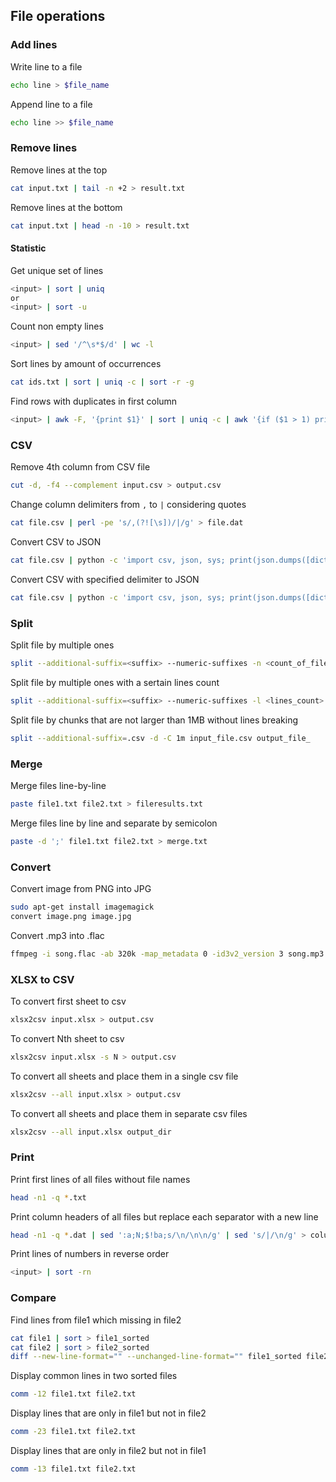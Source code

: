 ## File operations

### Add lines
Write line to a file
```bash
echo line > $file_name
```

Append line to a file
```bash
echo line >> $file_name
```

### Remove lines
Remove lines at the top
```bash
cat input.txt | tail -n +2 > result.txt
```

Remove lines at the bottom
```bash
cat input.txt | head -n -10 > result.txt
```

#### Statistic
Get unique set of lines
```bash
<input> | sort | uniq
or 
<input> | sort -u
```

Count non empty lines
```bash
<input> | sed '/^\s*$/d' | wc -l
```

Sort lines by amount of occurrences
```bash
cat ids.txt | sort | uniq -c | sort -r -g
```

Find rows with duplicates in first column
```bash
<input> | awk -F, '{print $1}' | sort | uniq -c | awk '{if ($1 > 1) print $1" "$2}' | sort -rg
```

### CSV
Remove 4th column from CSV file
```bash
cut -d, -f4 --complement input.csv > output.csv
```

Change column delimiters from `,` to `|` considering quotes
```bash
cat file.csv | perl -pe 's/,(?![\s])/|/g' > file.dat
```

Convert CSV to JSON
```bash
cat file.csv | python -c 'import csv, json, sys; print(json.dumps([dict(r) for r in csv.DictReader(sys.stdin)]))' > result.json
```

Convert CSV with specified delimiter to JSON
```bash
cat file.csv | python -c 'import csv, json, sys; print(json.dumps([dict(r) for r in csv.DictReader(sys.stdin, delimiter="\t")]))' > result.json
```

### Split
Split file by multiple ones
```bash
split --additional-suffix=<suffix> --numeric-suffixes -n <count_of_files> <file_name> <output_file_prefix>
```

Split file by multiple ones with a sertain lines count
```bash
split --additional-suffix=<suffix> --numeric-suffixes -l <lines_count> <file_name> <output_file_prefix>
```

Split file by chunks that are not larger than 1MB without lines breaking
```bash
split --additional-suffix=.csv -d -C 1m input_file.csv output_file_
```

### Merge
Merge files line-by-line
```bash
paste file1.txt file2.txt > fileresults.txt
```

Merge files line by line and separate by semicolon
```bash
paste -d ';' file1.txt file2.txt > merge.txt
```

### Convert
Convert image from PNG into JPG
```bash
sudo apt-get install imagemagick
convert image.png image.jpg
```

Convert .mp3 into .flac
```bash
ffmpeg -i song.flac -ab 320k -map_metadata 0 -id3v2_version 3 song.mp3
```

### XLSX to CSV
To convert first sheet to csv
```bash
xlsx2csv input.xlsx > output.csv
```

To convert Nth sheet to csv
```bash
xlsx2csv input.xlsx -s N > output.csv
```

To convert all sheets and place them in a single csv file
```bash
xlsx2csv --all input.xlsx > output.csv
```

To convert all sheets and place them in separate csv files
```bash
xlsx2csv --all input.xlsx output_dir
```

### Print
Print first lines of all files without file names
```bash
head -n1 -q *.txt
```

Print column headers of all files but replace each separator with a new line
```bash
head -n1 -q *.dat | sed ':a;N;$!ba;s/\n/\n\n/g' | sed 's/|/\n/g' > columns.txt
```

Print lines of numbers in reverse order
```bash
<input> | sort -rn
```

### Compare
Find lines from file1 which missing in file2
```bash
cat file1 | sort > file1_sorted
cat file2 | sort > file2_sorted
diff --new-line-format="" --unchanged-line-format="" file1_sorted file2_sorted
```

Display common lines in two sorted files
```bash
comm -12 file1.txt file2.txt
```

Display lines that are only in file1 but not in file2
```bash
comm -23 file1.txt file2.txt
```

Display lines that are only in file2 but not in file1
```bash
comm -13 file1.txt file2.txt
```
